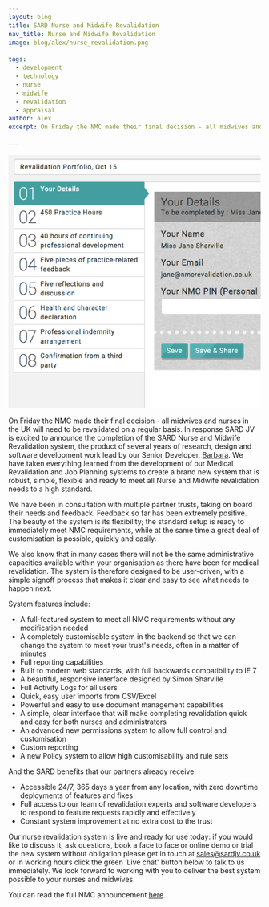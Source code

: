 ```yaml
---
layout: blog
title: SARD Nurse and Midwife Revalidation
nav_title: Nurse and Midwife Revalidation
image: blog/alex/nurse_revalidation.png

tags:
  - development
  - technology
  - nurse
  - midwife
  - revalidation
  - appraisal
author: alex
excerpt: On Friday the NMC made their final decision - all midwives and nurses in the UK will need to be revalidated on a regular basis. In response SARD JV is excited to announce the completion of the SARD Nurse and Midwife Revalidation system...

---
```


![Nurse Revalidation](/images/blog/alex/nurse_revalidation.png)

On Friday the NMC made their final decision - all midwives and nurses in the UK will need to be revalidated on a regular basis. In response SARD JV is excited to announce the completion of the SARD Nurse and Midwife Revalidation system, the product of several years of research, design and software development work lead by our Senior Developer, [Barbara](/people/barbara.html). We have taken everything learned from the development of our Medical Revalidation and Job Planning systems to create a brand new system that is robust, simple, flexible and ready to meet all Nurse and Midwife revalidation needs to a high standard.

We have been in consultation with multiple partner trusts, taking on board their needs and feedback. Feedback so far has been extremely positive. The beauty of the system is its flexibility; the standard setup is ready to immediately meet NMC requirements, while at the same time a great deal of customisation is possible, quickly and easily.

We also know that in many cases there will not be the same administrative capacities available within your organisation as there have been for medical revalidation. The system is therefore designed to be user-driven, with a simple signoff process that makes it clear and easy to see what needs to happen next.

System features include:

* A full-featured system to meet all NMC requirements without any modification needed
* A completely customisable system in the backend so that we can change the system to meet your trust's needs, often in a matter of minutes
* Full reporting capabilities
* Built to modern web standards, with full backwards compatibility to IE 7
* A beautiful, responsive interface designed by Simon Sharville
* Full Activity Logs for all users
* Quick, easy user imports from CSV/Excel
* Powerful and easy to use document management capabilities
* A simple, clear interface that will make completing revalidation quick and easy for both nurses and administrators
* An advanced new permissions system to allow full control and customisation
* Custom reporting
* A new Policy system to allow high customisability and rule sets


And the SARD benefits that our partners already receive:

* Accessible 24/7, 365 days a year from any location, with zero downtime deployments of features and fixes
* Full access to our team of revalidation experts and software developers to respond to feature requests rapidly and effectively
* Constant system improvement at no extra cost to the trust

Our nurse revalidation system is live and ready for use today: if you would like to discuss it, ask questions, book a face to face or online demo or trial the new system without obligation please get in touch at sales@sardjv.co.uk or in working hours click the green ‘Live chat' button below to talk to us immediately. We look forward to working with you to deliver the best system possible to your nurses and midwives.

You can read the full NMC announcement [here](
http://www.nmc.org.uk/news/news-and-updates/weve-introduced-revalidation-for-nurses-and-midwives/).

